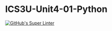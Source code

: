 # ICS3U-Unit4-01-Python

[![GitHub's Super Linter](https://github.com/mohammedal-ess/ICS3U-Unit4-01-Python/workflows/GitHub's%20Super%20Linter/badge.svg)](https://github.com/mohammedal-ess/ICS3U-Unit4-01-Python/actions)
